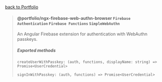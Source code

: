 [back to Portfolio](../../README.md)

> #### @portfolio/ngx-firebase-web-authn-browser `Firebase Authentication` `Firebase Functions` `SimpleWebAuthn`
> An Angular Firebase extension for authentication with WebAuthn passkeys.
> ##### Exported methods
> `createUserWithPasskey: (auth, functions, displayName: string) => Promise<UserCredential>`
>
> `signInWithPasskey: (auth, functions) => Promise<UserCredential>`
